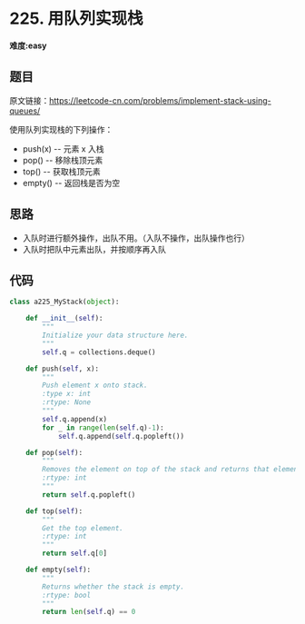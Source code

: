 # 225. 用队列实现栈
**难度:easy**
## 题目
原文链接：https://leetcode-cn.com/problems/implement-stack-using-queues/

使用队列实现栈的下列操作：

* push(x) -- 元素 x 入栈
* pop() -- 移除栈顶元素
* top() -- 获取栈顶元素
* empty() -- 返回栈是否为空

## 思路
* 入队时进行额外操作，出队不用。（入队不操作，出队操作也行）
* 入队时把队中元素出队，并按顺序再入队

## 代码
```python
class a225_MyStack(object):

    def __init__(self):
        """
        Initialize your data structure here.
        """
        self.q = collections.deque()

    def push(self, x):
        """
        Push element x onto stack.
        :type x: int
        :rtype: None
        """
        self.q.append(x)
        for _ in range(len(self.q)-1):
            self.q.append(self.q.popleft())

    def pop(self):
        """
        Removes the element on top of the stack and returns that element.
        :rtype: int
        """
        return self.q.popleft()

    def top(self):
        """
        Get the top element.
        :rtype: int
        """
        return self.q[0]

    def empty(self):
        """
        Returns whether the stack is empty.
        :rtype: bool
        """
        return len(self.q) == 0
```
